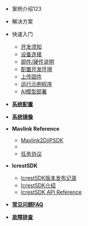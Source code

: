 
* 案例介绍123 
* 解决方案
* 快速入门
    * [开发须知](zh-cn/BeforeDevelopment.md)
    * [设备连接](zh-cn/DeviceConnection.md)
    * [部件/硬件说明](zh-cn/HardwareOverview.md)
    * [配置开发环境](zh-cn/DevelopmentEnvironment.md)
    * [上传固件](zh-cn/configuration.md)
    * [运行示例程序](zh-cn/SampleCode.md)
    * [AI模型部署](zh-cn/AiDeploy.md)

* [**系统配置**](zh-cn/SystemConfiguration.md)
* [**系统镜像**](zh-cn/SystemImage.md)
* **Mavlink Reference**
  * [Mavlink2DjiPSDK](zh-cn/Mavlink2DjiPSDK.md)
  *
  * [任务协议](zh-cn/Mavlink2DjiPSDK.md)
* **IcrestSDK**
    * [IcrestSDK版本发布记录](zh-cn/IcrestSdkReleaseNote.md)
    * [IcrestSDK介绍](zh-cn/IcrestSdkIntruduction.md)
    * [IcrestSDK API Reference](zh-cn/IcrestSdkApiReference.md)
* [**常见问题FAQ**](zh-cn/FAQ.md)
 
* [**故障排查**](zh-cn/TroubleShooting.md)
